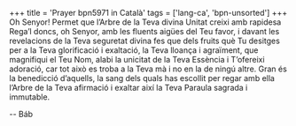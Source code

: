 +++
title = 'Prayer bpn5971 in Català'
tags = ['lang-ca', 'bpn-unsorted']
+++
Oh Senyor! Permet que l’Arbre de la Teva divina Unitat creixi amb rapidesa Rega’l doncs, oh Senyor, amb les fluents aigües del Teu favor, i davant les revelacions de la Teva seguretat divina fes que dels fruits què Tu desitges per a la Teva glorificació i exaltació, la Teva lloança i agraïment, que magnifiqui el Teu Nom, alabi la unicitat de la Teva Essència i T’ofereixi adoració, car tot això es troba a la Teva mà i no en la de ningú altre.
Gran és la benedicció d’aquells, la sang dels quals has escollit per regar amb ella l’Arbre de la Teva afirmació i exaltar així la Teva Paraula sagrada i immutable.

-- Báb
